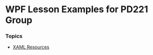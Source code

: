 # WPF Lesson Examples for PD221 Group

### Topics
- [XAML Resources](https://github.com/vladtymo/WPF-Resources)

